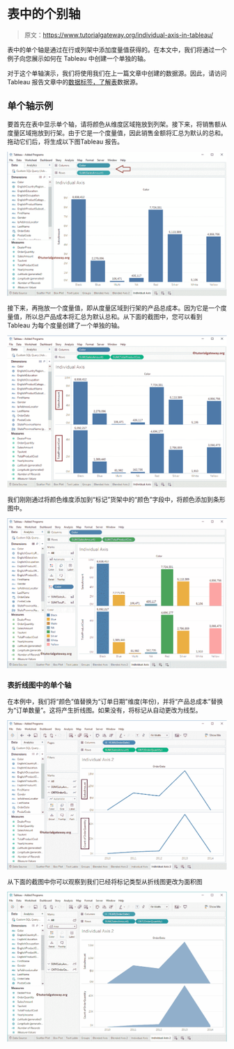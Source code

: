 # 表中的个别轴

> 原文：<https://www.tutorialgateway.org/individual-axis-in-tableau/>

表中的单个轴是通过在行或列架中添加度量值获得的。在本文中，我们将通过一个例子向您展示如何在 Tableau 中创建一个单独的轴。

对于这个单轴演示，我们将使用我们在上一篇文章中创建的数据源。因此，请访问Tableau 报告文章中的[数据标签，了解](https://www.tutorialgateway.org/data-labels-in-tableau-reports/)[表](https://www.tutorialgateway.org/tableau/)数据源。

## 单个轴示例

要首先在表中显示单个轴，请将颜色从维度区域拖放到列架。接下来，将销售额从度量区域拖放到行架。由于它是一个度量值，因此销售金额将汇总为默认的总和。拖动它们后，将生成以下图Tableau 报告。

![Individual Axis in Tableau 2](img/5a476c965944513f67f62992bec5f3a1.png)

接下来，再拖放一个度量值，即从度量区域到行架的产品总成本。因为它是一个度量值，所以总产品成本将汇总为默认总和。从下面的截图中，您可以看到 Tableau 为每个度量创建了一个单独的轴。

![Individual Axis in Tableau 2](img/47e9c869a5a8031d3b7a293be0592e66.png)

我们刚刚通过将颜色维度添加到“标记”货架中的“颜色”字段中，将颜色添加到条形图中。

![Individual Axis in Tableau 3](img/ad232780ba4f36c08a7981fb7106eec4.png)

### 表折线图中的单个轴

在本例中，我们将“颜色”值替换为“订单日期”维度(年份)，并将“产品总成本”替换为“订单数量”。这将产生折线图。如果没有，将标记从自动更改为线型。

![Individual Axis in Tableau 4](img/9a5e8c767bdb2ade7722c1f17a3eca46.png)

从下面的截图中你可以观察到我们已经将标记类型从折线图更改为面积图

![Individual Axis in Tableau 5](img/b616463b0bb74bde337f0dec86ab546d.png)